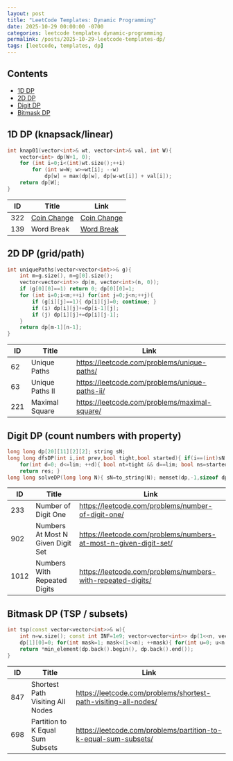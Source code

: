 ```yaml
---
layout: post
title: "LeetCode Templates: Dynamic Programming"
date: 2025-10-29 00:00:00 -0700
categories: leetcode templates dynamic-programming
permalink: /posts/2025-10-29-leetcode-templates-dp/
tags: [leetcode, templates, dp]
---
```


## Contents

- [1D DP](#1d-dp-knapsacklinear)
- [2D DP](#2d-dp-gridpath)
- [Digit DP](#digit-dp-count-numbers-with-property)
- [Bitmask DP](#bitmask-dp-tsp--subsets)

## 1D DP (knapsack/linear)

```cpp
int knap01(vector<int>& wt, vector<int>& val, int W){
    vector<int> dp(W+1, 0);
    for (int i=0;i<(int)wt.size();++i)
        for (int w=W; w>=wt[i]; --w)
            dp[w] = max(dp[w], dp[w-wt[i]] + val[i]);
    return dp[W];
}
```

| ID | Title | Link |
|---|---|---|
| 322 | [Coin Change](https://robinali34.github.io/blog_leetcode/posts/2025-10-20-medium-322-coin-change/) | [Coin Change](https://leetcode.com/problems/coin-change/) |
| 139 | Word Break | [Word Break](https://leetcode.com/problems/word-break/) |

## 2D DP (grid/path)

```cpp
int uniquePaths(vector<vector<int>>& g){
    int m=g.size(), n=g[0].size();
    vector<vector<int>> dp(m, vector<int>(n, 0));
    if (g[0][0]==1) return 0; dp[0][0]=1;
    for (int i=0;i<m;++i) for(int j=0;j<n;++j){
        if (g[i][j]==1){ dp[i][j]=0; continue; }
        if (i) dp[i][j]+=dp[i-1][j];
        if (j) dp[i][j]+=dp[i][j-1];
    }
    return dp[m-1][n-1];
}
```

| ID | Title | Link |
|---|---|---|
| 62 | Unique Paths | https://leetcode.com/problems/unique-paths/ |
| 63 | Unique Paths II | https://leetcode.com/problems/unique-paths-ii/ |
| 221 | Maximal Square | https://leetcode.com/problems/maximal-square/ |

## Digit DP (count numbers with property)

```cpp
long long dp[20][11][2][2]; string sN;
long long dfsDP(int i,int prev,bool tight,bool started){ if(i==(int)sN.size()) return started?1:0; auto &res=dp[i][prev+1][tight][started]; if(res!=-1) return res; res=0; int lim=tight?(sN[i]-'0'):9;
    for(int d=0; d<=lim; ++d){ bool nt=tight && d==lim; bool ns=started||d!=0; if(!ns || prev==-1 || d!=prev) res+=dfsDP(i+1, ns?d:prev, nt, ns); }
    return res; }
long long solveDP(long long N){ sN=to_string(N); memset(dp,-1,sizeof dp); return dfsDP(0,-1,1,0); }
```

| ID | Title | Link |
|---|---|---|
| 233 | Number of Digit One | https://leetcode.com/problems/number-of-digit-one/ |
| 902 | Numbers At Most N Given Digit Set | https://leetcode.com/problems/numbers-at-most-n-given-digit-set/ |
| 1012 | Numbers With Repeated Digits | https://leetcode.com/problems/numbers-with-repeated-digits/ |

## Bitmask DP (TSP / subsets)

```cpp
int tsp(const vector<vector<int>>& w){
    int n=w.size(); const int INF=1e9; vector<vector<int>> dp(1<<n, vector<int>(n, INF));
    dp[1][0]=0; for(int mask=1; mask<(1<<n); ++mask){ for(int u=0; u<n; ++u) if(dp[mask][u]<INF){ for(int v=0; v<n; ++v) if(!(mask&(1<<v))) dp[mask|1<<v][v] = min(dp[mask|1<<v][v], dp[mask][u]+w[u][v]); } }
    return *min_element(dp.back().begin(), dp.back().end());
}
```

| ID | Title | Link |
|---|---|---|
| 847 | Shortest Path Visiting All Nodes | https://leetcode.com/problems/shortest-path-visiting-all-nodes/ |
| 698 | Partition to K Equal Sum Subsets | https://leetcode.com/problems/partition-to-k-equal-sum-subsets/ |
